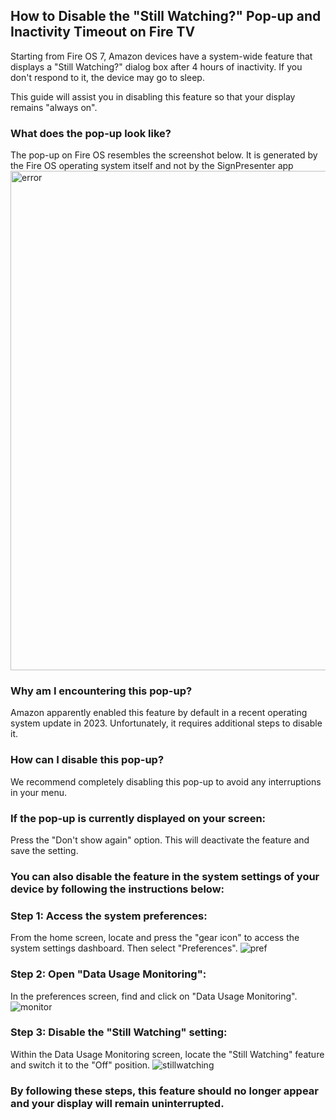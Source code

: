 ## How to Disable the "Still Watching?" Pop-up and Inactivity Timeout on Fire TV
Starting from Fire OS 7, Amazon devices have a system-wide feature that displays a "Still Watching?" dialog box after 4 hours of inactivity. If you don't respond to it, the device may go to sleep.

This guide will assist you in disabling this feature so that your display remains "always on".

### What does the pop-up look like?

The pop-up on Fire OS resembles the screenshot below. It is generated by the Fire OS operating system itself and not by the SignPresenter app
<img width="799" alt="error" src="https://github.com/SignPresenter/SignPresenterSupport/assets/65249159/15389b2a-ffa6-4e42-8f8e-d9232129b9f5">
### Why am I encountering this pop-up?
Amazon apparently enabled this feature by default in a recent operating system update in 2023. Unfortunately, it requires additional steps to disable it.
### How can I disable this pop-up?
We recommend completely disabling this pop-up to avoid any interruptions in your menu.
### If the pop-up is currently displayed on your screen:
Press the "Don't show again" option. This will deactivate the feature and save the setting.
### You can also disable the feature in the system settings of your device by following the instructions below:
### Step 1: Access the system preferences:
From the home screen, locate and press the "gear icon" to access the system settings dashboard. Then select "Preferences".
![pref](https://github.com/SignPresenter/SignPresenterSupport/assets/65249159/306a43c8-5189-4a19-8902-1df06e7d3d50)
### Step 2: Open "Data Usage Monitoring":
In the preferences screen, find and click on "Data Usage Monitoring".
![monitor](https://github.com/SignPresenter/SignPresenterSupport/assets/65249159/75ecbf97-da0d-4523-8b44-f6686baa9ebb)
### Step 3: Disable the "Still Watching" setting:
Within the Data Usage Monitoring screen, locate the "Still Watching" feature and switch it to the "Off" position.
![stillwatching](https://github.com/SignPresenter/SignPresenterSupport/assets/65249159/65b294e6-fd4e-48a5-990a-c081eaeb689f)
### By following these steps, this feature should no longer appear and your display will remain uninterrupted.




